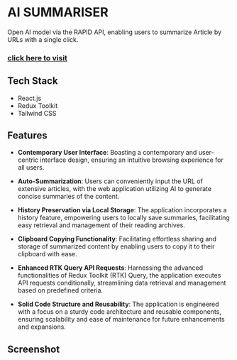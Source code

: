 # AI SUMMARISER
Open AI model via the RAPID API, enabling users to summarize Article by URLs with a single click.
### [click here to visit](https://abouturl.netlify.app)

## Tech Stack
- React.js
- Redux Toolkit
- Tailwind CSS

## Features
- **Contemporary User Interface**: Boasting a contemporary and user-centric interface design, ensuring an intuitive browsing experience for all users.
  
- **Auto-Summarization**: Users can conveniently input the URL of extensive articles, with the web application utilizing AI to generate concise summaries of the content.
  
- **History Preservation via Local Storage**: The application incorporates a history feature, empowering users to locally save summaries, facilitating easy retrieval and management of their reading archives.
  
- **Clipboard Copying Functionality**: Facilitating effortless sharing and storage of summarized content by enabling users to copy it to their clipboard with ease.
  
- **Enhanced RTK Query API Requests**: Harnessing the advanced functionalities of Redux Toolkit (RTK) Query, the application executes API requests conditionally, streamlining data retrieval and management based on predefined criteria.

- **Solid Code Structure and Reusability**: The application is engineered with a focus on a sturdy code architecture and reusable components, ensuring scalability and ease of maintenance for future enhancements and expansions.

## Screenshot
